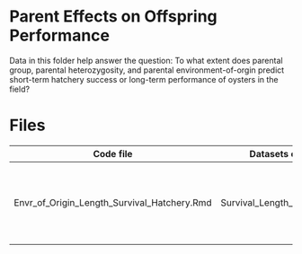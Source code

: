 # Parent Effects on Offspring Performance
Data in this folder help answer the question: To what extent does parental group, parental heterozygosity, and parental environment-of-orgin predict short-term hatchery success or long-term performance of oysters in the field?

# Files

| Code file    | Datasets created | Stored in | Description | 
| -------- | ------- | ------- |  ------- |
| Envr_of_Origin_Length_Survival_Hatchery.Rmd |  Survival_Length_Envr_Data.csv  | data/parent_effects_H2F| Environmental and performance data for all groups in the hatchery and nursery| 
